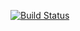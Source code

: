 [![Build Status](https://dev.azure.com/vimugala/Learn/_apis/build/status/Learn%20(2)?branchName=master)](https://dev.azure.com/vimugala/Learn/_build/latest?definitionId=3&branchName=master)